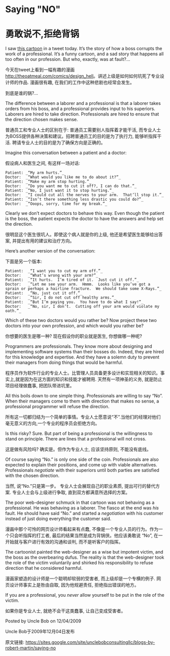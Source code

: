 # Saying "NO"

# 勇敢说不,拒绝背锅

I saw [this cartoon](http://theoatmeal.com/comics/design_hell) in a tweet today. It’s the story of how a boss corrupts the work of a professional.  It’s a funny cartoon, and a sad story that happens all too often in our profession.  But who, exactly, was at fault?...

今天在tweet上看到一幅有趣的漫画 <http://theoatmeal.com/comics/design_hell>。讲述上级是如何如何坑死了专业设计师的作品. 漫画很有趣, 在我们的工作中这种悲剧也经常会发生。

到底是谁的锅?...

The difference between a laborer and a professional is that a laborer takes orders from his boss, and a professional provides input to his superiors.  Laborers are hired to take direction.  Professionals are hired to ensure that the direction chosen makes sense.

普通员工和专业人士的区别在于: 普通员工需要别人指挥着才能干活, 而专业人士为BOSS提供各种决策和建议。招聘普通员工的目的是为了执行力, 能够听指挥干活. 聘请专业人士的目的是为了确保方向是正确的。

Imagine this conversation between a patient and a doctor:

假设病人和医生之间, 有这样一场对话:

```
Patient: _“My arm hurts.”_
Doctor:  _“What would you like me to do about it?”_
Patient: _“Make my arm stop hurting.”_
Doctor:  _“Do you want me to cut it off?, I can do that.”_
Patient: _“No, I just want it to stop hurting.”_
Doctor:  _“I could cut all the nerves to your arm.  That’ll stop it.”_
Patient: _“Isn’t there something less drastic you could do?”_
Doctor:  _“Ooops, sorry, time for my break.”_
```



Clearly we don’t expect doctors to behave this way.  Even though the patient is the boss, the patient expects the doctor to have the answers and help set the direction.

很明显这个医生很坑人。即使这个病人就是你的上级, 他还是希望医生能够给出答案, 并提出有用的建议和治疗方向。

Here’s another version of the conversation:

下面是另一个版本:

```
Patient:  _“I want you to cut my arm off.”_
Doctor:   _“What’s wrong with your arm?”_
Patient:  _“It hurts.  I’m tired of it.  Just cut it off.”_
Doctor:   _“Let me see your arm.  Hmmm.  Looks like you’ve got a sprain or perhaps a hairline fracture.  We should take some X-Rays.”_
Patient:  _“No, just cut it off.”_
Doctor:   _“Sir, I do not cut off healthy arms.”_
Patient:  _“But I’m paying you.  You have to do what I say!”_
Doctor:   _“No, sir, I don’t.  Cutting off your arm would violate my oath.”_
```



Which of these two doctors would you rather be?  Now project these two doctors into your own profession, and which would you rather be?

你想要的医生是哪一种? 现在假设你的职业就是医生, 你想做哪一种呢?

Programmers are professionals.  They know more about designing and implementing software systems than their bosses do.  Indeed, they are hired for this knowledge and expertise.  And they have a solemn duty to prevent their managers from doing things that would be harmful.

程序员作为软件行业的专业人士。比管理人员具备更多设计和实现相关的知识。事实上,就是因为在这方面的知识和技能才被聘用. 天然有一项神圣的义务, 就是防止项目经理做蠢事, 把团队带进坑里。

All this boils down to one simple thing.  Professionals are willing to say “No”. When their managers come to them with direction that makes no sense, a professional programmer will refuse the direction.

所有这一切都归结为一个简单的事情。专业人士愿意说“不”.当他们的经理对他们毫无意义的方向,一个专业的程序员会拒绝方向。

Is this risky?  Sure.  But part of being a professional is the willingness to stand on principle.  There are lines that a professional will not cross.

这是做有风险吗? 确实是。但作为专业人士, 应该坚持原则, 不能没有底线。

Of course saying “No.” is only one side of the coin.  Professionals are also expected to explain their positions, and come up with viable alternatives.  Professionals _negotiate_ with their superiors until both parties are satisfied with the chosen direction.

当然, 说“No.”只是第一步。 专业人士会展现自己的职业素质, 提出可行的替代方案. 专业人士会与上级进行争取, 直到双方都满意所选择的方案。

The poor web-designer schmuck in that cartoon was not behaving as a professional. He was behaving as a laborer.  The fiasco at the end was _his_ fault.  He should have said “No.” and started a _negotiation_ with his customer instead of just doing everything the customer said.

漫画中那个可怜的网页设计师看起来有点蠢, 不像是一个专业人员的行为。作为一个只会听指挥的打工者, 最后的结果当然是成为背锅侠。他应该勇敢说 “No”, 在一开始就与客户进行有效的沟通和谈判, 而不是听客户的指挥。

The cartoonist painted the web-designer as a wise but impotent victim, and the boss as the overbearing dufus.  The reality is that the web-designer took the role of the victim voluntarily and shirked his responsibility to refuse direction that he considered harmful.

漫画家塑造的设计师是一个聪明却软弱的受害者, 而上级却是一个专横的例子. 网页设计师事实上是咎由自取, 因为他规避责任, 拒绝指出错误的地方。

If you are a professional, you _never_ allow yourself to be put in the role of the victim.

如果你是专业人士, 就绝不会干这类蠢事, 让自己变成受害者。

Posted by Uncle Bob on 12/04/2009

Uncle Bob于2009年12月04日发布

原文链接: <https://sites.google.com/site/unclebobconsultingllc/blogs-by-robert-martin/saying-no>


